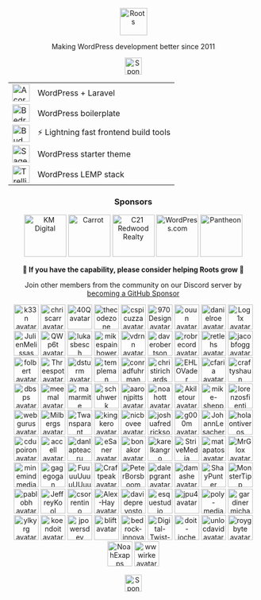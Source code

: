 <p align="center">
  <a href="https://roots.io/">
    <img alt="Roots" src="https://cdn.roots.io/app/uploads/logo-roots.svg" height="55">
  </a>
</p>
<p align="center">Making WordPress development better since 2011</p>


<p align="center"><a href="https://github.com/sponsors/roots"><img height="34" src="https://img.shields.io/badge/sponsor%20roots-525ddc?logo=github&logoColor=ffffff&message=test" alt="Sponsor Roots"></a></p>

<div align="center">
<table>
  <tr>
    <td><a href="https://roots.io/acorn/"><img src="https://cdn.roots.io/app/uploads/logo-acorn.svg" height="35" alt="Acorn"></a></td>
    <td>WordPress + Laravel</td>
  </tr>
  <tr>
    <td><a href="https://roots.io/bedrock/"><img src="https://cdn.roots.io/app/uploads/logo-bedrock.svg" height="35" alt="Bedrock"></a></td>
    <td>WordPress boilerplate</td>
  </tr>
  <tr>
    <td><a href="https://bud.js.org/"><img src="https://cdn.roots.io/app/uploads/logo-bud.svg" height="35" alt="Bud"></a></td>
    <td>⚡️ Lightning fast frontend build tools</td>
  </tr>
  <tr>
    <td><a href="https://roots.io/sage/"><img src="https://cdn.roots.io/app/uploads/logo-sage.svg" height="35" alt="Sage"></a></td>
    <td>WordPress starter theme</td>
  </tr>
  <tr>
    <td><a href="https://roots.io/trellis/"><img src="https://cdn.roots.io/app/uploads/logo-trellis.svg" height="35" alt="Trellis"></a></td>
    <td>WordPress LEMP stack</td>
  </tr>
</table>
</div>

<div align="center">
  
### Sponsors

<a href="https://k-m.com/"><img src="https://cdn.roots.io/app/uploads/km-digital.svg" alt="KM Digital" height="85"></a> <a href="https://carrot.com/"><img src="https://cdn.roots.io/app/uploads/carrot.svg" alt="Carrot" height="85"></a> <a href="https://www.c21redwood.com/"><img src="https://cdn.roots.io/app/uploads/c21redwood.svg" alt="C21 Redwood Realty" height="85"></a> <a href="https://wordpress.com/"><img src="https://cdn.roots.io/app/uploads/wordpress.svg" alt="WordPress.com" height="85"></a> <a href="https://pantheon.io/"><img src="https://cdn.roots.io/app/uploads/pantheon.svg" alt="Pantheon" height="85"></a>

</div>

<div align="center">
  
<b>💜 If you have the capability, please consider helping Roots grow 🌱</b>
  
Join other members from the community on our Discord server by [becoming a GitHub Sponsor](https://github.com/sponsors/roots)
  
</div>

<div align="center">

<!-- replace-sponsors-start -->
<a title="k33n" href="https://github.com/k33n"><img src="https://avatars.githubusercontent.com/u/2707955?u=ff652a389e3d2a54ef4df8ab20691127357cf9cf&v=4" width="50" alt="k33n avatar"></a> <a title="chriscarr" href="https://github.com/chriscarr"><img src="https://avatars.githubusercontent.com/u/753310?u=b96daeabd33f0a9b4b8aef75bde81f60790ee6c1&v=4" width="50" alt="chriscarr avatar"></a> <a title="40Q" href="https://github.com/40Q"><img src="https://avatars.githubusercontent.com/u/14115862?v=4" width="50" alt="40Q avatar"></a> <a title="thecodezone" href="https://github.com/thecodezone"><img src="https://avatars.githubusercontent.com/u/58779692?v=4" width="50" alt="thecodezone avatar"></a> <a title="cspicuzza" href="https://github.com/cspicuzza"><img src="https://avatars.githubusercontent.com/u/4442172?u=e9b97dbe9fafb416568737107956a9c7e4292aef&v=4" width="50" alt="cspicuzza avatar"></a> <a title="970Design" href="https://github.com/970Design"><img src="https://avatars.githubusercontent.com/u/52669841?u=60410c92528752c797317c20aae575637c6ad14e&v=4" width="50" alt="970Design avatar"></a> <a title="ouun" href="https://github.com/ouun"><img src="https://avatars.githubusercontent.com/u/32090713?u=ab9f2988c778a8218d7b1a9c61284b1377163d15&v=4" width="50" alt="ouun avatar"></a> <a title="danielroe" href="https://github.com/danielroe"><img src="https://avatars.githubusercontent.com/u/28706372?u=4a401a8a0f03e301ab349d6ecf5d4df0225f0cc5&v=4" width="50" alt="danielroe avatar"></a> <a title="Log1x" href="https://github.com/Log1x"><img src="https://avatars.githubusercontent.com/u/5745907?u=9d529ceb464d5f533512c3d7e39620cf6954b398&v=4" width="50" alt="Log1x avatar"></a> <a title="JulienMelissas" href="https://github.com/JulienMelissas"><img src="https://avatars.githubusercontent.com/u/2278221?u=8b062eaf143934a7a7869d862136fd158dca1837&v=4" width="50" alt="JulienMelissas avatar"></a> <a title="QWp6t" href="https://github.com/QWp6t"><img src="https://avatars.githubusercontent.com/u/2104321?u=1cb455698261d5a8fa13459696990383e85b09c2&v=4" width="50" alt="QWp6t avatar"></a> <a title="lukasbesch" href="https://github.com/lukasbesch"><img src="https://avatars.githubusercontent.com/u/241689?u=c4e21420d92e3c940f932efe0916a822ec1d9ff0&v=4" width="50" alt="lukasbesch avatar"></a> <a title="mikespainhower" href="https://github.com/mikespainhower"><img src="https://avatars.githubusercontent.com/u/1013494?v=4" width="50" alt="mikespainhower avatar"></a> <a title="vdrnn" href="https://github.com/vdrnn"><img src="https://avatars.githubusercontent.com/u/58754?u=1ddec10a7e05a511efd10c887d1e6f00d4d66e79&v=4" width="50" alt="vdrnn avatar"></a> <a title="daverobertson" href="https://github.com/daverobertson"><img src="https://avatars.githubusercontent.com/u/28947?v=4" width="50" alt="daverobertson avatar"></a> <a title="robrecord" href="https://github.com/robrecord"><img src="https://avatars.githubusercontent.com/u/38916?v=4" width="50" alt="robrecord avatar"></a> <a title="retlehs" href="https://github.com/retlehs"><img src="https://avatars.githubusercontent.com/u/115911?v=4" width="50" alt="retlehs avatar"></a> <a title="jacobfogg" href="https://github.com/jacobfogg"><img src="https://avatars.githubusercontent.com/u/146870?v=4" width="50" alt="jacobfogg avatar"></a> <a title="folbert" href="https://github.com/folbert"><img src="https://avatars.githubusercontent.com/u/214164?u=f5d0986494d48e5c2bb664853d6e6e7e956e5f45&v=4" width="50" alt="folbert avatar"></a> <a title="Threespot" href="https://github.com/Threespot"><img src="https://avatars.githubusercontent.com/u/370822?v=4" width="50" alt="Threespot avatar"></a> <a title="dsturm" href="https://github.com/dsturm"><img src="https://avatars.githubusercontent.com/u/384815?u=8075456bcc6fec6af2a95efa868e2fee6781d668&v=4" width="50" alt="dsturm avatar"></a> <a title="templeman" href="https://github.com/templeman"><img src="https://avatars.githubusercontent.com/u/427403?u=4a39a3e927c3963e395b1a0f024addc685cc23bf&v=4" width="50" alt="templeman avatar"></a> <a title="conradfuhrman" href="https://github.com/conradfuhrman"><img src="https://avatars.githubusercontent.com/u/455824?u=c55afa5f9556af50a4d5949f97f75815bd476df0&v=4" width="50" alt="conradfuhrman avatar"></a> <a title="christirichards" href="https://github.com/christirichards"><img src="https://avatars.githubusercontent.com/u/486206?u=0b2765bccc063de2d52d4f6c5ca4d86b302aa0b7&v=4" width="50" alt="christirichards avatar"></a> <a title="EHLOVader" href="https://github.com/EHLOVader"><img src="https://avatars.githubusercontent.com/u/701725?v=4" width="50" alt="EHLOVader avatar"></a> <a title="cfaria" href="https://github.com/cfaria"><img src="https://avatars.githubusercontent.com/u/756658?u=c82fb37360cdfc7ffcff07b48b139f4123252b1c&v=4" width="50" alt="cfaria avatar"></a> <a title="craftyshaun" href="https://github.com/craftyshaun"><img src="https://avatars.githubusercontent.com/u/774763?v=4" width="50" alt="craftyshaun avatar"></a> <a title="dbsps" href="https://github.com/dbsps"><img src="https://avatars.githubusercontent.com/u/780283?u=2f61d6ed8eb0e3cf8b3aedf1069b694cdc63c6b9&v=4" width="50" alt="dbsps avatar"></a> <a title="meemal" href="https://github.com/meemal"><img src="https://avatars.githubusercontent.com/u/800212?u=80d3ae4dafb886bc392230c2a75474aff8d3ad9e&v=4" width="50" alt="meemal avatar"></a> <a title="mamarmite" href="https://github.com/mamarmite"><img src="https://avatars.githubusercontent.com/u/820776?v=4" width="50" alt="mamarmite avatar"></a> <a title="schuhwerk" href="https://github.com/schuhwerk"><img src="https://avatars.githubusercontent.com/u/865652?u=c29d7619773d9f40fe77e9a02b0a0f73a6cb1026&v=4" width="50" alt="schuhwerk avatar"></a> <a title="aaronjpitts" href="https://github.com/aaronjpitts"><img src="https://avatars.githubusercontent.com/u/1204631?u=5a1d9dc15704f72320bb57200598671e018506e5&v=4" width="50" alt="aaronjpitts avatar"></a> <a title="noahott" href="https://github.com/noahott"><img src="https://avatars.githubusercontent.com/u/1277799?u=a576ace762b18b877d0ed467d53f5e7003c0605e&v=4" width="50" alt="noahott avatar"></a> <a title="Akiletour" href="https://github.com/Akiletour"><img src="https://avatars.githubusercontent.com/u/1524422?u=a3834b0e4b1f09edad09fb5a814cafcf1b4ffc72&v=4" width="50" alt="Akiletour avatar"></a> <a title="mike-sheppard" href="https://github.com/mike-sheppard"><img src="https://avatars.githubusercontent.com/u/1690006?u=ca11d14980fd6a1c2c0062d401f49ed09f2e479a&v=4" width="50" alt="mike-sheppard avatar"></a> <a title="lorenzosfienti" href="https://github.com/lorenzosfienti"><img src="https://avatars.githubusercontent.com/u/1837880?u=8260443265ef750a3145fdb92f0b2b88f8be3e48&v=4" width="50" alt="lorenzosfienti avatar"></a> <a title="webgurus" href="https://github.com/webgurus"><img src="https://avatars.githubusercontent.com/u/1938503?u=05d64fb972715d627fdb83cc4c90f6d1e2236330&v=4" width="50" alt="webgurus avatar"></a> <a title="Milbergs" href="https://github.com/Milbergs"><img src="https://avatars.githubusercontent.com/u/2249362?u=4cf89eb71772bb4445e8c75f3fbe2770e7fce947&v=4" width="50" alt="Milbergs avatar"></a> <a title="Twansparant" href="https://github.com/Twansparant"><img src="https://avatars.githubusercontent.com/u/2317592?v=4" width="50" alt="Twansparant avatar"></a> <a title="kingkero" href="https://github.com/kingkero"><img src="https://avatars.githubusercontent.com/u/2728418?u=79a2d3afa7c13d2b997ec609c62a7040ba62ab93&v=4" width="50" alt="kingkero avatar"></a> <a title="nicbovee" href="https://github.com/nicbovee"><img src="https://avatars.githubusercontent.com/u/3361752?u=8a713055a6ff14ce139b3294281d928e1e79ab74&v=4" width="50" alt="nicbovee avatar"></a> <a title="joshuafredrickson" href="https://github.com/joshuafredrickson"><img src="https://avatars.githubusercontent.com/u/3533660?u=b167957b50242d1da853eab2de4a3d61d4c2036d&v=4" width="50" alt="joshuafredrickson avatar"></a> <a title="g000m" href="https://github.com/g000m"><img src="https://avatars.githubusercontent.com/u/3900581?v=4" width="50" alt="g000m avatar"></a> <a title="JohannLesacher" href="https://github.com/JohannLesacher"><img src="https://avatars.githubusercontent.com/u/4215098?v=4" width="50" alt="JohannLesacher avatar"></a> <a title="holaontiveros" href="https://github.com/holaontiveros"><img src="https://avatars.githubusercontent.com/u/4388505?u=742d289c9a9ee43f89a74fcb4a225b03868c58cb&v=4" width="50" alt="holaontiveros avatar"></a> <a title="cdupoiron" href="https://github.com/cdupoiron"><img src="https://avatars.githubusercontent.com/u/4683624?u=aee65f4f7e7e500dd01f2fc2388c6bec8a9d22b3&v=4" width="50" alt="cdupoiron avatar"></a> <a title="accell" href="https://github.com/accell"><img src="https://avatars.githubusercontent.com/u/5078828?v=4" width="50" alt="accell avatar"></a> <a title="danlapteacru" href="https://github.com/danlapteacru"><img src="https://avatars.githubusercontent.com/u/6186169?v=4" width="50" alt="danlapteacru avatar"></a> <a title="eSaner" href="https://github.com/eSaner"><img src="https://avatars.githubusercontent.com/u/6232891?v=4" width="50" alt="eSaner avatar"></a> <a title="bonakor" href="https://github.com/bonakor"><img src="https://avatars.githubusercontent.com/u/6813789?u=a808beeb9f338c47da9c1b955f1578673bfef660&v=4" width="50" alt="bonakor avatar"></a> <a title="karelkangro" href="https://github.com/karelkangro"><img src="https://avatars.githubusercontent.com/u/6916288?u=f9da19889f0e37957dc291702d1ddef939da7eb8&v=4" width="50" alt="karelkangro avatar"></a> <a title="StriveMedia" href="https://github.com/StriveMedia"><img src="https://avatars.githubusercontent.com/u/7242259?v=4" width="50" alt="StriveMedia avatar"></a> <a title="matapatos" href="https://github.com/matapatos"><img src="https://avatars.githubusercontent.com/u/7942653?u=2f8f0a790dedcfc23cb53319d77ab26302618cca&v=4" width="50" alt="matapatos avatar"></a> <a title="MrGlox" href="https://github.com/MrGlox"><img src="https://avatars.githubusercontent.com/u/8365856?u=6cccb43f1cea53c4a037f5a4e56575b3892fb6de&v=4" width="50" alt="MrGlox avatar"></a> <a title="minemindmedia" href="https://github.com/minemindmedia"><img src="https://avatars.githubusercontent.com/u/8854361?u=32c9347622db2f93b12871e66be75535385b4424&v=4" width="50" alt="minemindmedia avatar"></a> <a title="gagegogan" href="https://github.com/gagegogan"><img src="https://avatars.githubusercontent.com/u/10763068?u=e2f8a85f988171e45445438adad649f1db721dd1&v=4" width="50" alt="gagegogan avatar"></a> <a title="FuuuuUuuuUUuuUUUuUUUU" href="https://github.com/FuuuuUuuuUUuuUUUuUUUU"><img src="https://avatars.githubusercontent.com/u/11212878?u=0b5509c19af05641224596646c978ddfea938dc1&v=4" width="50" alt="FuuuuUuuuUUuuUUUuUUUU avatar"></a> <a title="Craftpeak" href="https://github.com/Craftpeak"><img src="https://avatars.githubusercontent.com/u/12038419?v=4" width="50" alt="Craftpeak avatar"></a> <a title="PeterBorsboom" href="https://github.com/PeterBorsboom"><img src="https://avatars.githubusercontent.com/u/12435785?u=ee9064cda468b9aa18ae626a9d221b9fb5857e20&v=4" width="50" alt="PeterBorsboom avatar"></a> <a title="dalepgrant" href="https://github.com/dalepgrant"><img src="https://avatars.githubusercontent.com/u/12812394?u=174bc8a292e88c3125ee75162fff44d19f64aa79&v=4" width="50" alt="dalepgrant avatar"></a> <a title="damashe" href="https://github.com/damashe"><img src="https://avatars.githubusercontent.com/u/17675966?v=4" width="50" alt="damashe avatar"></a> <a title="ShayPunter" href="https://github.com/ShayPunter"><img src="https://avatars.githubusercontent.com/u/18310437?u=2fd7c087deab3dbe3e892baf8bbebf57ca82ee75&v=4" width="50" alt="ShayPunter avatar"></a> <a title="MonsterTipp" href="https://github.com/MonsterTipp"><img src="https://avatars.githubusercontent.com/u/20113622?v=4" width="50" alt="MonsterTipp avatar"></a> <a title="pablobh" href="https://github.com/pablobh"><img src="https://avatars.githubusercontent.com/u/23288307?u=5529c54b4cc5a6696f1c51ac20226fc75d54f6b3&v=4" width="50" alt="pablobh avatar"></a> <a title="JeffreyKool" href="https://github.com/JeffreyKool"><img src="https://avatars.githubusercontent.com/u/23616524?v=4" width="50" alt="JeffreyKool avatar"></a> <a title="csorrentino" href="https://github.com/csorrentino"><img src="https://avatars.githubusercontent.com/u/24258825?u=32648672e2019b559767a9c35c6a236e5ac1b52e&v=4" width="50" alt="csorrentino avatar"></a> <a title="Alex-Hay" href="https://github.com/Alex-Hay"><img src="https://avatars.githubusercontent.com/u/27311071?u=c717e4ea78a164d91c14f51504eb5b699fd701cf&v=4" width="50" alt="Alex-Hay avatar"></a> <a title="davideprevosto" href="https://github.com/davideprevosto"><img src="https://avatars.githubusercontent.com/u/28837345?v=4" width="50" alt="davideprevosto avatar"></a> <a title="esquestudio" href="https://github.com/esquestudio"><img src="https://avatars.githubusercontent.com/u/29219386?u=f2b02cc0513543edb40eab7f27bc650e35a4ac8f&v=4" width="50" alt="esquestudio avatar"></a> <a title="jpu4" href="https://github.com/jpu4"><img src="https://avatars.githubusercontent.com/u/33546073?u=3f369cc1139f701c507e0bf5b91543d8f8e1193f&v=4" width="50" alt="jpu4 avatar"></a> <a title="poly-media" href="https://github.com/poly-media"><img src="https://avatars.githubusercontent.com/u/34577934?u=bf167556ba7389519b5b619127e5b1fb139877e7&v=4" width="50" alt="poly-media avatar"></a> <a title="gardinermichael" href="https://github.com/gardinermichael"><img src="https://avatars.githubusercontent.com/u/34581105?u=c450212b81516a8790c655693231bd9245dfaa18&v=4" width="50" alt="gardinermichael avatar"></a> <a title="ylkyrg" href="https://github.com/ylkyrg"><img src="https://avatars.githubusercontent.com/u/37457972?v=4" width="50" alt="ylkyrg avatar"></a> <a title="koendoit" href="https://github.com/koendoit"><img src="https://avatars.githubusercontent.com/u/40610014?v=4" width="50" alt="koendoit avatar"></a> <a title="jpowersdev" href="https://github.com/jpowersdev"><img src="https://avatars.githubusercontent.com/u/44518736?u=fab695b9ab5ef3a5b5bed4dacf7ecce2d511557f&v=4" width="50" alt="jpowersdev avatar"></a> <a title="blift" href="https://github.com/blift"><img src="https://avatars.githubusercontent.com/u/49660272?u=0b692e40c0460e4965881f1b0ff53463eac67a14&v=4" width="50" alt="blift avatar"></a> <a title="bedrock-innovations" href="https://github.com/bedrock-innovations"><img src="https://avatars.githubusercontent.com/u/63809445?v=4" width="50" alt="bedrock-innovations avatar"></a> <a title="Digital-Twist-AS" href="https://github.com/Digital-Twist-AS"><img src="https://avatars.githubusercontent.com/u/64200283?v=4" width="50" alt="Digital-Twist-AS avatar"></a> <a title="doit-jochem" href="https://github.com/doit-jochem"><img src="https://avatars.githubusercontent.com/u/69298309?v=4" width="50" alt="doit-jochem avatar"></a> <a title="unlocdavid" href="https://github.com/unlocdavid"><img src="https://avatars.githubusercontent.com/u/75703724?u=1accfe6f96317dceab02d2b8081d7bfba0f2fb04&v=4" width="50" alt="unlocdavid avatar"></a> <a title="roygbyte" href="https://github.com/roygbyte"><img src="https://avatars.githubusercontent.com/u/82218266?u=fb4291aa09dc079707870f381bae641e826a5170&v=4" width="50" alt="roygbyte avatar"></a> <a title="NoahExapps" href="https://github.com/NoahExapps"><img src="https://avatars.githubusercontent.com/u/105929904?v=4" width="50" alt="NoahExapps avatar"></a> <a title="wwwirke" href="https://github.com/wwwirke"><img src="https://avatars.githubusercontent.com/u/106389739?v=4" width="50" alt="wwwirke avatar"></a>
<!-- replace-sponsors-end -->

</div>

<div align="center">
<a href="https://github.com/sponsors/roots"><img height="34" src="https://img.shields.io/badge/sponsor%20roots-525ddc?logo=github&logoColor=ffffff&message=test" alt="Sponsor Roots"></a>
</div>
